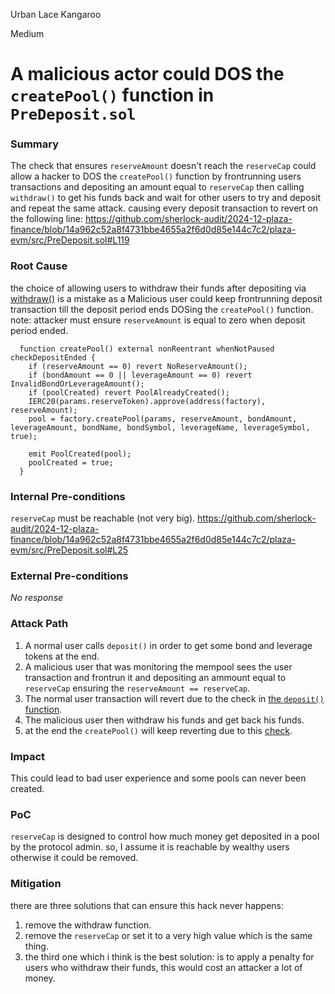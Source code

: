 Urban Lace Kangaroo

Medium

# A malicious actor could DOS the `createPool()` function in `PreDeposit.sol`

### Summary

The check that ensures `reserveAmount` doesn't reach the `reserveCap` could allow a hacker to DOS the `createPool()` function by frontrunning users transactions and depositing an amount equal to `reserveCap` then calling `withdraw()` to get his funds back and wait for other users to try and deposit and repeat the same attack.
causing every deposit transaction to revert on the following line:
https://github.com/sherlock-audit/2024-12-plaza-finance/blob/14a962c52a8f4731bbe4655a2f6d0d85e144c7c2/plaza-evm/src/PreDeposit.sol#L119


### Root Cause

the choice of allowing users to withdraw their funds after depositing via [withdraw()](https://github.com/sherlock-audit/2024-12-plaza-finance/blob/14a962c52a8f4731bbe4655a2f6d0d85e144c7c2/plaza-evm/src/PreDeposit.sol#L136) is a mistake as a Malicious user could keep frontrunning deposit transaction till the deposit period ends DOSing the `createPool()` function.
note: attacker must ensure `reserveAmount` is equal to zero when deposit period ended.
```solidity
  function createPool() external nonReentrant whenNotPaused checkDepositEnded {
    if (reserveAmount == 0) revert NoReserveAmount();
    if (bondAmount == 0 || leverageAmount == 0) revert InvalidBondOrLeverageAmount();
    if (poolCreated) revert PoolAlreadyCreated();
    IERC20(params.reserveToken).approve(address(factory), reserveAmount);
    pool = factory.createPool(params, reserveAmount, bondAmount, leverageAmount, bondName, bondSymbol, leverageName, leverageSymbol, true);

    emit PoolCreated(pool);
    poolCreated = true;
  }
```

### Internal Pre-conditions

`reserveCap` must be reachable (not very big).
https://github.com/sherlock-audit/2024-12-plaza-finance/blob/14a962c52a8f4731bbe4655a2f6d0d85e144c7c2/plaza-evm/src/PreDeposit.sol#L25

### External Pre-conditions

_No response_

### Attack Path

1. A normal user calls `deposit()` in order to get some bond and leverage tokens at the end.
2. A malicious user that was monitoring the mempool sees the user transaction and frontrun it and depositing an ammount equal to `reserveCap` ensuring the `reserveAmount == reserveCap`.
3. The normal user transaction will revert due to the check in [the `deposit()` function](https://github.com/sherlock-audit/2024-12-plaza-finance/blob/14a962c52a8f4731bbe4655a2f6d0d85e144c7c2/plaza-evm/src/PreDeposit.sol#L119).
4. The malicious user then withdraw his funds and get back his funds.
5. at the end the `createPool()` will keep reverting due to this [check](https://github.com/sherlock-audit/2024-12-plaza-finance/blob/14a962c52a8f4731bbe4655a2f6d0d85e144c7c2/plaza-evm/src/PreDeposit.sol#L150).


### Impact

This could lead to bad user experience and some pools can never been created.

### PoC

`reserveCap` is designed to control how much money get deposited in a pool by the protocol admin.
so, I assume it is reachable by wealthy users otherwise it could be removed.

### Mitigation

there are three solutions that can ensure this hack never happens:
1. remove the withdraw function.
2. remove the `reserveCap` or set it to a very high value which is the same thing.
3. the third one which i think is the best solution: is to apply a penalty for users who withdraw their funds, this would cost an attacker a lot of money. 

